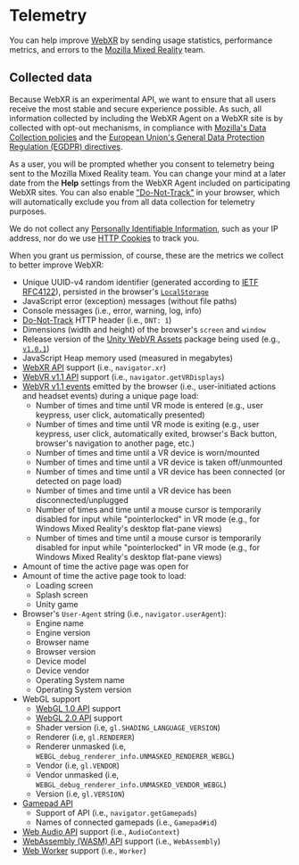 # Telemetry

You can help improve [WebXR](https://immersive-web.github.io/webxr/) by sending usage statistics, performance metrics, and errors to the [Mozilla Mixed Reality](https://vr.mozilla.org/) team.

## Collected data

Because WebXR is an experimental API, we want to ensure that all users receive the most stable and secure experience possible. As such, all information collected by including the WebXR Agent on a WebXR site is by collected with opt-out mechanisms, in compliance with [Mozilla's Data Collection policies](https://www.mozilla.org/en-US/privacy/principles/) and the [European Union's General Data Protection Regulation (EGDPR) directives](https://www.eugdpr.org/).

As a user, you will be prompted whether you consent to telemetry being sent to the Mozilla Mixed Reality team. You can change your mind at a later date from the **Help** settings from the WebXR Agent included on participating WebXR sites. You can also enable ["Do-Not-Track"](https://developer.mozilla.org/en-US/docs/Web/HTTP/Headers/DNT) in your browser, which will automatically exclude you from all data collection for telemetry purposes.

We do not collect any [Personally Identifiable Information](https://en.wikipedia.org/wiki/Personally_identifiable_information), such as your IP address, nor do we use [HTTP Cookies](https://en.wikipedia.org/wiki/HTTP_cookie) to track you.

When you grant us permission, of course, these are the metrics we collect to better improve WebXR:

- Unique UUID-v4 random identifier (generated according to [IETF RFC4122](http://www.ietf.org/rfc/rfc4122.txt)), persisted in the browser's [`LocalStorage`](https://developer.mozilla.org/en-US/docs/Web/API/Storage/LocalStorage)
- JavaScript error (exception) messages (without file paths)
- Console messages (i.e., error, warning, log, info)
- [Do-Not-Track](https://developer.mozilla.org/en-US/docs/Web/HTTP/Headers/DNT) HTTP header (i.e., `DNT: 1`)
- Dimensions (width and height) of the browser's `screen` and `window`
- Release version of the [Unity WebVR Assets](https://github.com/mozilla/unity-webvr-export) package being used (e.g., [`v1.0.1`](https://github.com/mozilla/unity-webvr-export/releases/tag/v1.0.1))
- JavaScript Heap memory used (measured in megabytes)
- [WebXR API](https://immersive-web.github.io/webxr/spec/latest/) support (i.e., `navigator.xr`)
- [WebVR v1.1 API](https://immersive-web.github.io/webvr/spec/1.1/) support (i.e., `navigator.getVRDisplays`)
- [WebVR v1.1 events](https://immersive-web.github.io/webvr/spec/1.1/#interface-window) emitted by the browser (i.e., user-initiated actions and headset events) during a unique page load:
    - Number of times and time until VR mode is entered (e.g., user keypress, user click, automatically presented)
    - Number of times and time until VR mode is exiting (e.g., user keypress, user click, automatically exited, browser's Back button, browser's navigation to another page, etc.)
    - Number of times and time until a VR device is worn/mounted
    - Number of times and time until a VR device is taken off/unmounted
    - Number of times and time until a VR device has been connected (or detected on page load)
    - Number of times and time until a VR device has been disconnected/unplugged
    - Number of times and time until a mouse cursor is temporarily disabled for input while "pointerlocked" in VR mode (e.g., for Windows Mixed Reality's desktop flat-pane views)
    - Number of times and time until a mouse cursor is temporarily disabled for input while "pointerlocked" in VR mode (e.g., for Windows Mixed Reality's desktop flat-pane views)
- Amount of time the active page was open for
- Amount of time the active page took to load:
    - Loading screen
    - Splash screen
    - Unity game
- Browser's `User-Agent` string (i.e., `navigator.userAgent`):
    - Engine name
    - Engine version
    - Browser name
    - Browser version
    - Device model
    - Device vendor
    - Operating System name
    - Operating System version
- WebGL support
    - [WebGL 1.0 API](https://www.khronos.org/registry/webgl/specs/latest/1.0/) support
    - [WebGL 2.0 API](https://www.khronos.org/registry/webgl/specs/latest/2.0/) support
    - Shader version (i.e, `gl.SHADING_LANGUAGE_VERSION`)
    - Renderer (i.e, `gl.RENDERER`)
    - Renderer unmasked (i.e, `WEBGL_debug_renderer_info.UNMASKED_RENDERER_WEBGL`)
    - Vendor (i.e, `gl.VENDOR`)
    - Vendor unmasked (i.e, `WEBGL_debug_renderer_info.UNMASKED_VENDOR_WEBGL`)
    - Version (i.e, `gl.VERSION`)
- [Gamepad API](https://w3c.github.io/gamepad/)
    - Support of API (i.e., `navigator.getGamepads`)
    - Names of connected gamepads (i.e., `Gamepad#id`)
- [Web Audio API](https://webaudio.github.io/web-audio-api/) support (i.e., `AudioContext`)
- [WebAssembly (WASM) API](http://webassembly.org) support (i.e., `WebAssembly`)
- [Web Worker](https://developer.mozilla.org/en-US/docs/Web/API/Web_Workers_API) support (i.e., `Worker`)
